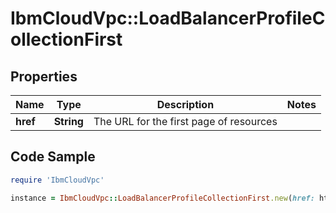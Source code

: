 # IbmCloudVpc::LoadBalancerProfileCollectionFirst

## Properties

Name | Type | Description | Notes
------------ | ------------- | ------------- | -------------
**href** | **String** | The URL for the first page of resources | 

## Code Sample

```ruby
require 'IbmCloudVpc'

instance = IbmCloudVpc::LoadBalancerProfileCollectionFirst.new(href: https://us-south.iaas.cloud.ibm.com/v1/load_balancer/profiles?limit&#x3D;20)
```


